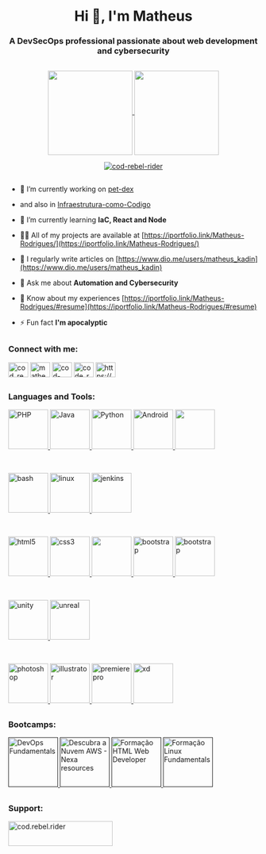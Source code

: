 <h1 align="center">Hi 👋, I'm Matheus</h1>
<h3 align="center">A DevSecOps professional passionate about web development and cybersecurity</h3>

##

<div align="center" >
  <a href="https://github.com/cod-rebel-rider/github-readme-stats">
    <img height="170" align="center" src="https://github-readme-stats.vercel.app/api?username=cod-rebel-rider&theme=dracula" />
  </a>
  <a href="https://github.com/anuraghazra/convoychat">
    <img height="170" align="center" src="https://github-readme-stats.vercel.app/api/top-langs?username=cod-rebel-rider&layout=compact&langs_count=8&card_width=300&theme=dracula" />
  </a>
</div>

<p align="center"> <a href="https://github.com/ryo-ma/github-profile-trophy"><img src="https://github-profile-trophy.vercel.app/?username=cod-rebel-rider&theme=dracula" alt="cod-rebel-rider" /></a> </p>

##
<p>
  
- 🔭 I’m currently working on [pet-dex](https://github.com/cod-rebel-rider/pet-dex)

- and also in [Infraestrutura-como-Codigo](https://github.com/cod-rebel-rider/Infraestrutura-como-Codigo)

- 🌱 I’m currently learning **IaC, React and Node**

- 👨‍💻 All of my projects are available at [https://iportfolio.link/Matheus-Rodrigues/](https://iportfolio.link/Matheus-Rodrigues/)

- 📝 I regularly write articles on [https://www.dio.me/users/matheus_kadin](https://www.dio.me/users/matheus_kadin)

- 💬 Ask me about **Automation and Cybersecurity**

- 📄 Know about my experiences [https://iportfolio.link/Matheus-Rodrigues/#resume](https://iportfolio.link/Matheus-Rodrigues/#resume)

- ⚡ Fun fact **I'm apocalyptic**

</p>

##

<!--### Blogs posts
 BLOG-POST-LIST:START -->

<!-- BLOG-POST-LIST:END 

##-->

<h3 align="left">Connect with me:</h3>
<p align="left">
<a href="https://twitter.com/cod_rebel_rider" target="blank"><img align="center" src="https://raw.githubusercontent.com/rahuldkjain/github-profile-readme-generator/master/src/images/icons/Social/twitter.svg" alt="cod_rebel_rider" height="30" width="40" /></a>
<a href="https://linkedin.com/in/matheusrsilverkin" target="blank"><img align="center" src="https://raw.githubusercontent.com/rahuldkjain/github-profile-readme-generator/master/src/images/icons/Social/linked-in-alt.svg" alt="matheusrsilverkin" height="30" width="40" /></a>
<a href="https://fb.com/cod-rebel-rider" target="blank"><img align="center" src="https://raw.githubusercontent.com/rahuldkjain/github-profile-readme-generator/master/src/images/icons/Social/facebook.svg" alt="cod-rebel-rider" height="30" width="40" /></a>
<a href="https://instagram.com/cod_rebel_rider" target="blank"><img align="center" src="https://raw.githubusercontent.com/rahuldkjain/github-profile-readme-generator/master/src/images/icons/Social/instagram.svg" alt="code_rebel_rider" height="30" width="40" /></a>
<a href="/https://cod-rebel-rider.silverkin.com.br" target="blank"><img align="center" src="https://raw.githubusercontent.com/rahuldkjain/github-profile-readme-generator/master/src/images/icons/Social/rss.svg" alt="https://cod-rebel-rider.silverkin.com.br" height="30" width="40" /></a>
</p>

##

<h3 align="left">Languages and Tools:</h3>

<!-- Linguagens Back-End -->
<p align="left">

  <a href="https://www.php.net" target="_blank" rel="noreferrer">
    <img height="80" src="https://cdn.icon-icons.com/icons2/1381/PNG/512/com_94184.png" alt="PHP"/>
  </a>
  <a href="https://www.java.com" target="_blank" rel="noreferrer">
    <img height="80" src="https://cdn.icon-icons.com/icons2/1381/PNG/512/java_93883.png" alt="Java"/>
  </a>
  <a href="https://www.python.org" target="_blank" rel="noreferrer">
    <img height="80" src="https://cdn.icon-icons.com/icons2/1381/PNG/512/python_94570.png" alt="Python"/>
  </a>
  <a href="https://developer.android.com" target="_blank" rel="noreferrer">
    <img height="80" src="https://cdn.icon-icons.com/icons2/1381/PNG/512/androidsdk_93575.png" alt="Android"/>
  </a>
  <a href="https://www.typescriptlang.org/" target="_blank" rel="noreferrer">
    <img src="https://cdn.icon-icons.com/icons2/2107/PNG/512/file_type_typescript_official_icon_130107.png" height="80"/>
  </a>
</p>

<br>

<!-- DevOps -->
<p align="left">
  <!--<a href="https://aws.amazon.com" target="_blank" rel="noreferrer">
    <img src="https://raw.githubusercontent.com/devicons/devicon/master/icons/amazonwebservices/amazonwebservices-original-wordmark.svg" alt="aws" height="50"/>
  </a>-->
  <a href="https://www.gnu.org/software/bash/" target="_blank" rel="noreferrer">
    <img height="80" src="https://cdn.icon-icons.com/icons2/1381/PNG/512/utilitiesxterminal_93700.png" alt="bash"/>
  </a>
  <a href="https://www.linux.org/" target="_blank" rel="noreferrer">
    <img src="https://cdn.icon-icons.com/icons2/1381/PNG/512/tux_94512.png" alt="linux" height="80"/>
  </a>
  <a href="https://www.jenkins.io" target="_blank" rel="noreferrer">
    <img src="https://www.vectorlogo.zone/logos/jenkins/jenkins-icon.svg" alt="jenkins" height="80"/>
  </a>
</p>

<br>

<!-- Desenvolvimento Web -->
<p align="left">
  <a href="https://www.w3.org/html/" target="_blank" rel="noreferrer">
    <img src="https://cdn.icon-icons.com/icons2/2107/PNG/512/file_type_html_icon_130541.png" alt="html5" height="80"/>
  </a>
  <a href="https://www.w3schools.com/css/" target="_blank" rel="noreferrer">
    <img src="https://cdn.icon-icons.com/icons2/2107/PNG/512/file_type_css_icon_130661.png" alt="css3" height="80"/>
  </a>
  <a href="https://developer.mozilla.org/en-US/docs/Web/JavaScript" target="_blank" rel="noreferrer">
    <img src="https://cdn.icon-icons.com/icons2/2108/PNG/512/javascript_icon_130900.png" height="80"/>
  </a>
  <a href="https://getbootstrap.com" target="_blank" rel="noreferrer">
    <img src="https://cdn.icon-icons.com/icons2/2415/PNG/512/bootstrap_plain_logo_icon_146619.png" alt="bootstrap" height="80"/>
  </a>
  <a href="https://getbootstrap.com" target="_blank" rel="noreferrer">
    <img src="https://cdn.icon-icons.com/icons2/1381/PNG/512/wordpress_94199.png" alt="bootstrap" height="80"/>
  </a>
  
</p>

<br>

<!-- Outras Ferramentas --
<p align="left">
  <a href="https://git-scm.com/" target="_blank" rel="noreferrer">
    <img src="https://cdn.icon-icons.com/icons2/1381/PNG/512/git_93585.png" alt="git" height="80"/>
  </a>
  <a href="https://postman.com" target="_blank" rel="noreferrer">
    <img src="https://www.vectorlogo.zone/logos/getpostman/getpostman-icon.svg" alt="postman" height="50"/>
  </a>
  <a href="https://mariadb.org/" target="_blank" rel="noreferrer">
    <img src="https://www.vectorlogo.zone/logos/mariadb/mariadb-icon.svg" alt="mariadb" height="50"/>
  </a>
  <a href="https://www.mysql.com/" target="_blank" rel="noreferrer">
    <img src="https://cdn.icon-icons.com/icons2/1381/PNG/512/mysqlworkbench_93532.png" alt="mysql" height="80"/>
  </a>

  <a href="https://ionicframework.com" target="_blank" rel="noreferrer">
    <img src="https://upload.wikimedia.org/wikipedia/commons/d/d1/Ionic_Logo.svg" alt="ionic" height="50"/>
  </a>
  <a href="https://www.nginx.com" target="_blank" rel="noreferrer">
    <img src="https://raw.githubusercontent.com/devicons/devicon/master/icons/nginx/nginx-original.svg" alt="nginx" height="50"/>
  </a>
  <a href="https://nodejs.org" target="_blank" rel="noreferrer">
    <img src="https://raw.githubusercontent.com/devicons/devicon/master/icons/nodejs/nodejs-original-wordmark.svg" alt="nodejs" height="50"/>
  </a>
</p>

<br>

-- Ferramentas de Desenvolvimento de Jogos -->
<p align="left">
  <a href="https://unity.com/" target="_blank" rel="noreferrer">
    <img src="https://cdn.icon-icons.com/icons2/1381/PNG/512/unityeditoricon_94269.png" alt="unity" height="80"/>
  </a>
  <a href="https://unrealengine.com/" target="_blank" rel="noreferrer">
    <img src="https://cdn.icon-icons.com/icons2/1381/PNG/512/ue4editor_94165.png" alt="unreal" height="80"/>
  </a>
</p>

<br>

<!-- Ferramentas de Design -->
<p align="left">
  <a href="https://www.adobe.com/br/creativecloud.html" target="_blank" rel="noreferrer">
    <img src="https://cdn.icon-icons.com/icons2/3053/PNG/512/adobe_photoshop_macos_bigsur_icon_190436.png" alt="photoshop" height="80"/>
  </a>
  <a href="https://www.adobe.com/br/creativecloud.html" target="_blank" rel="noreferrer">
    <img src="https://cdn.icon-icons.com/icons2/3053/PNG/512/adobe_illustrator_macos_bigsur_icon_190447.png" alt="illustrator" height="80"/>
  </a>
  <a href="https://www.adobe.com/br/creativecloud.html" target="_blank" rel="noreferrer">
    <img src="https://cdn.icon-icons.com/icons2/3053/PNG/512/adobe_premiere_pro_macos_bigsur_icon_189485.png" alt="premiere pro" height="80"/>
  </a>
  </a>
  <a href="https://www.adobe.com/br/creativecloud.html" target="_blank" rel="noreferrer">
    <img src="https://cdn.icon-icons.com/icons2/3053/PNG/512/adobe_xd_macos_bigsur_icon_190424.png" alt="xd" height="80"/>
  </a>
</p>


<!--<p align="left">
  <a href="https://www.adobe.com/br/creativecloud.html" target="_blank" rel="noreferrer">
    <img src="https://cdn.icon-icons.com/icons2/1381/PNG/512/obs_94846.png" alt="photoshop" height="50"/>
  </a>
  <a href="https://www.adobe.com/br/creativecloud.html" target="_blank" rel="noreferrer">
    <img src="https://cdn.icon-icons.com/icons2/1381/PNG/512/distributorlogodebian_93598.png" alt="illustrator" height="50"/>
  </a>
  <a href="https://www.adobe.com/br/creativecloud.html" target="_blank" rel="noreferrer">
    <img src="https://cdn.icon-icons.com/icons2/1381/PNG/512/firewallconfig_93855.png" alt="premiere pro" height="50"/>
  </a>
  </a>
  <a href="https://www.adobe.com/br/creativecloud.html" target="_blank" rel="noreferrer">
    <img src="https://cdn.icon-icons.com/icons2/1381/PNG/512/gitkraken_94666.png" alt="xd" height="50"/>
  </a>
  https://cdn.icon-icons.com/icons2/1381/PNG/512/virtmanager_94317.png
</p>-->

##
<h3 align="left">Bootcamps:</h3>

<p align="left">
  <a href="" target="#" rel="noreferrer">
    <img src="https://hermes.dio.me/tracks/c18d5f71-9ffa-495f-99ea-a7d564bd93ca.png" alt="DevOps Fundamentals" height="100"/>
  </a>
  <a href="" target="https://www.dio.me/certificate/7BB80D41/share" rel="noreferrer">
    <img src="https://hermes.dio.me/tracks/eac28003-aab4-4427-9e80-d750b44894c7.png" alt="Descubra a Nuvem AWS - Nexa resources" height="100"/>
  </a>
  <a href="" target="https://www.dio.me/certificate/B807F507/share" rel="noreferrer">
    <img src="https://hermes.dio.me/tracks/62ed1f1d-8d76-4bbc-905f-e73d20cb82f5.png" alt="Formação HTML Web Developer" height="100"/>
  </a>
  <a href="" target="https://www.dio.me/certificate/73BCBB02/share" rel="noreferrer">
    <img src="https://hermes.dio.me/tracks/d33ee9c3-8a34-4913-8bfa-d21bdc2109b0.png" alt="Formação Linux Fundamentals" height="100"/>
  </a>
</p>


##
<h3 align="left">Support:</h3>
<p><a href="https://www.buymeacoffee.com/cod.rebel.rider"> <img align="left" src="https://cdn.buymeacoffee.com/buttons/v2/default-yellow.png" height="50" width="210" alt="cod.rebel.rider" /></a></p><br><br>
